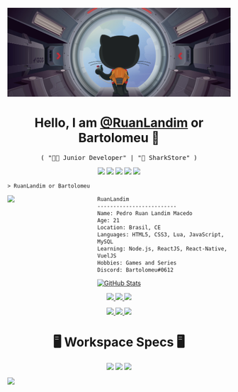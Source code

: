 ![](assets/images/header.png)

<p>
  <h1 align="center">
    <b>Hello, I am <a href="https://github.com/RuanLandim">@RuanLandim</a> or Bartolomeu 👋</b>
  </h1>
  <p align="center">
    <samp>( "👨‍💻 Junior Developer" | "💼 SharkStore" )</samp>
  </p>
</p>

<p align="center">
    <img src="https://img.shields.io/badge/HTML5-E34F26?style=for-the-badge&logo=html5&logoColor=white&style=flat-square" />
    <img src="https://img.shields.io/badge/CSS3-1572B6?style=for-the-badge&logo=css3&logoColor=white&style=flat-square" />
    <img src="https://img.shields.io/badge/Lua-2C2D72?style=for-the-badge&logo=lua&logoColor=white&style=flat-square" />
    <img src="https://img.shields.io/badge/JavaScript-323330?style=for-the-badge&logo=javascript&logoColor=F7DF1E&style=flat-square" />
    <img src="https://img.shields.io/badge/MySQL-00000F?style=for-the-badge&logo=mysql&logoColor=white&style=flat-square" />
      
</p>

```
> RuanLandim or Bartolomeu
```


<img align="left" src="https://cdn.discordapp.com/attachments/460836959951126528/1059707662872363028/31776880.png" width="203" /> 

```
RuanLandim
-------------------------
Name: Pedro Ruan Landim Macedo
Age: 21
Location: Brasil, CE
Languages: HTML5, CSS3, Lua, JavaScript, MySQL
Learning: Node.js, ReactJS, React-Native, VuelJS
Hobbies: Games and Series
Discord: Bartolomeu#0612
```

<p align="center">
  <a href="https://github.com/RuanLandim">
    <img alt="GitHub Stats" src="https://github-readme-stats.vercel.app/api?username=RuanLandim&custom_title=GitHub%20Stats&show_icons=true&theme=github_dark&count_private=true&include_all_commits=true&hide_border=true" />
  </a>
</p>

<p align="center">
  <a href="https://github.com/RuanLandim">
    <img src="https://img.shields.io/badge/github-RuanLandim-211F1F?logo=github&logoColor=white&style=flat-square" />
  </a>
  <a href="https://wa.me/5588997102409">
    <img src="https://img.shields.io/badge/WhatsApp-PV-25D366?style=for-the-badge&logo=whatsapp&logoColor=white&style=flat-square" />
  </a>
  <a href="https://www.instagram.com/ruan_landimxrr/">
    <img src="https://img.shields.io/badge/Instagram-Ruan_landimxrr-E4405F?style=for-the-badge&logo=instagram&logoColor=white&style=flat-square" />
  </a>
  <p align="center">
    <a href="https://discord.gg/yE2rHRdPtj">
      <img src="https://img.shields.io/badge/Discord-SharkStore-7289DA?style=for-the-badge&logo=discord&logoColor=white&style=flat-square" />
    </a>
    <a href="https://discord.gg/HKmQgM2">
      <img src="https://img.shields.io/badge/Discord-HadesLab-7289DA?style=for-the-badge&logo=discord&logoColor=white&style=flat-square" />
    </a>
    <img src="https://komarev.com/ghpvc/?username=RuanLandim&color=blueviolet&style=flat-square" />
  </p>
</p>

<p>
  <h1 align="center">
    <b>🖥️ Workspace Specs 🖥️</b>
  </h1>
  <p align="center">
    <img src="https://img.shields.io/badge/AMD-Radeon_RX_570-ED1C24?style=for-the-badge&logo=amd&logoColor=white&style=flat-square" />
    <img src="https://img.shields.io/badge/Intel-Core_i5_9400F-0071C5?style=for-the-badge&logo=intel&logoColor=white&style=flat-square" />
    <img src="https://img.shields.io/badge/RAM-32GB_DDR4-0078D6?style=for-the-badge&logo=windows&logoColor=white&style=flat-square" />
</p>
</p>


<img src="https://imgur.com/rilHVxA.png"/> 
